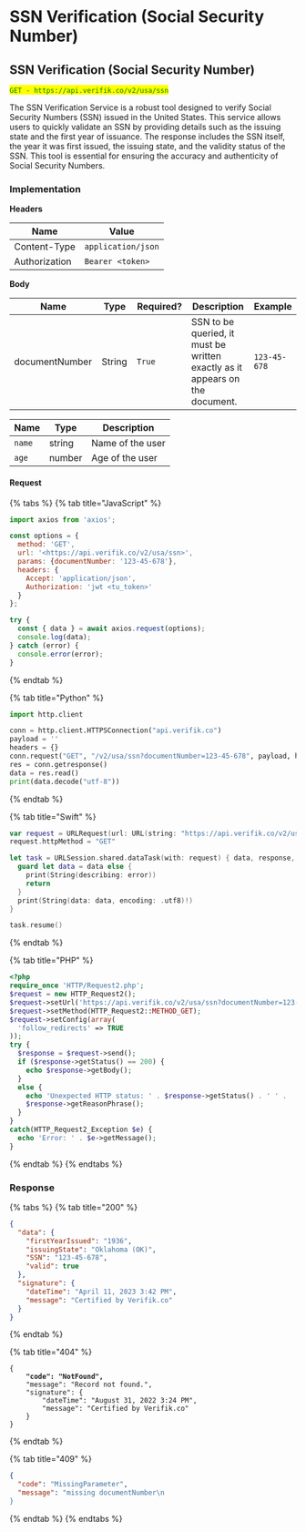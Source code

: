 # SSN Verification (Social Security Number)

## SSN Verification (Social Security Number)

<mark style="color:green;">`GET - https://api.verifik.co/v2/usa/ssn`</mark>

The SSN Verification Service is a robust tool designed to verify Social Security Numbers (SSN) issued in the United States. This service allows users to quickly validate an SSN by providing details such as the issuing state and the first year of issuance. The response includes the SSN itself, the year it was first issued, the issuing state, and the validity status of the SSN. This tool is essential for ensuring the accuracy and authenticity of Social Security Numbers.

### Implementation

**Headers**

| Name          | Value              |
| ------------- | ------------------ |
| Content-Type  | `application/json` |
| Authorization | `Bearer <token>`   |

**Body**

<table><thead><tr><th width="182">Name</th><th width="79">Type</th><th width="117">Required?</th><th width="227">Description</th><th>Example</th></tr></thead><tbody><tr><td>documentNumber</td><td>String</td><td><code>True</code></td><td>SSN to be queried, it must be written exactly as it appears on the document.</td><td><code>123-45-678</code></td></tr></tbody></table>

| Name   | Type   | Description      |
| ------ | ------ | ---------------- |
| `name` | string | Name of the user |
| `age`  | number | Age of the user  |

#### Request

{% tabs %}
{% tab title="JavaScript" %}

```javascript
import axios from 'axios';

const options = {
  method: 'GET',
  url: '<https://api.verifik.co/v2/usa/ssn>',
  params: {documentNumber: '123-45-678'},
  headers: {
    Accept: 'application/json',
    Authorization: 'jwt <tu_token>'
  }
};

try {
  const { data } = await axios.request(options);
  console.log(data);
} catch (error) {
  console.error(error);
}
```

{% endtab %}

{% tab title="Python" %}

```python
import http.client

conn = http.client.HTTPSConnection("api.verifik.co")
payload = ''
headers = {}
conn.request("GET", "/v2/usa/ssn?documentNumber=123-45-678", payload, headers)
res = conn.getresponse()
data = res.read()
print(data.decode("utf-8"))
```

{% endtab %}

{% tab title="Swift" %}

```swift
var request = URLRequest(url: URL(string: "https://api.verifik.co/v2/usa/ssn?documentNumber=123-45-678")!,timeoutInterval: Double.infinity)
request.httpMethod = "GET"

let task = URLSession.shared.dataTask(with: request) { data, response, error in 
  guard let data = data else {
    print(String(describing: error))
    return
  }
  print(String(data: data, encoding: .utf8)!)
}

task.resume()

```

{% endtab %}

{% tab title="PHP" %}

```php
<?php
require_once 'HTTP/Request2.php';
$request = new HTTP_Request2();
$request->setUrl('https://api.verifik.co/v2/usa/ssn?documentNumber=123-45-678');
$request->setMethod(HTTP_Request2::METHOD_GET);
$request->setConfig(array(
  'follow_redirects' => TRUE
));
try {
  $response = $request->send();
  if ($response->getStatus() == 200) {
    echo $response->getBody();
  }
  else {
    echo 'Unexpected HTTP status: ' . $response->getStatus() . ' ' .
    $response->getReasonPhrase();
  }
}
catch(HTTP_Request2_Exception $e) {
  echo 'Error: ' . $e->getMessage();
}
```

{% endtab %}
{% endtabs %}

### **Response**

{% tabs %}
{% tab title="200" %}

```json
{
  "data": {
    "firstYearIssued": "1936",
    "issuingState": "Oklahoma (OK)",
    "SSN": "123-45-678",
    "valid": true
  },
  "signature": {
    "dateTime": "April 11, 2023 3:42 PM",
    "message": "Certified by Verifik.co"
  }
}
```

{% endtab %}

{% tab title="404" %}

<pre class="language-json"><code class="lang-json">{
<strong>    "code": "NotFound",
</strong>    "message": "Record not found.",
    "signature": {
        "dateTime": "August 31, 2022 3:24 PM",
        "message": "Certified by Verifik.co"
    }
}
</code></pre>

{% endtab %}

{% tab title="409" %}

```json
{
  "code": "MissingParameter",
  "message": "missing documentNumber\n
}
```

{% endtab %}
{% endtabs %}
